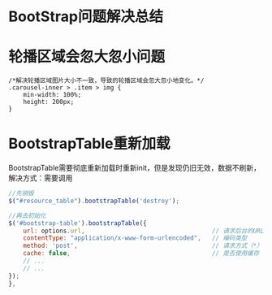 # BootStrap问题解决总结

# 轮播区域会忽大忽小问题

```
/*解决轮播区域图片大小不一致，导致的轮播区域会忽大忽小地变化。*/
.carousel-inner > .item > img {
    min-width: 100%;
    height: 200px;
}
```

# BootstrapTable重新加载

BootstrapTable需要彻底重新加载时重新init，但是发现仍旧无效，数据不刷新，解决方式：需要调用

```javascript
//先销毁
$("#resource_table").bootstrapTable('destroy');

//再去初始化
$('#bootstrap-table').bootstrapTable({
    url: options.url,                                   // 请求后台的URL（*）
    contentType: "application/x-www-form-urlencoded",   // 编码类型
    method: 'post',                                     // 请求方式（*）
    cache: false,                                       // 是否使用缓存
    // ...
    // ...
});
},
```